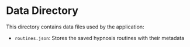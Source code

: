 # Data Directory

This directory contains data files used by the application:

- `routines.json`: Stores the saved hypnosis routines with their metadata